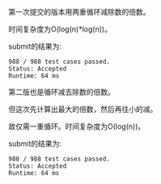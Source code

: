 第一次提交的版本用两重循环减除数的倍数。

时间复杂度为O(log(n)*log(n))。

submit的结果为:
```
988 / 988 test cases passed.
Status: Accepted
Runtime: 64 ms
```

第二版也是循环减去除数的倍数。

但这次先计算出最大的倍数，然后再往小的减。

故仅需一重循环。时间复杂度为O(log(n))。

submit的结果为:
```
988 / 988 test cases passed.
Status: Accepted
Runtime: 64 ms
```

